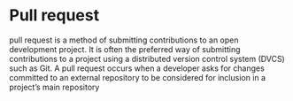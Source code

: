# Pull request
pull request is a method of submitting contributions to an open development project. It is often the preferred way of submitting contributions to a project using a distributed version control system (DVCS) such as Git. A pull request occurs when a developer asks for changes committed to an external repository to be considered for inclusion in a project’s main repository

